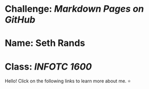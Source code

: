 # Challenge: *Markdown Pages on GitHub*
# Name: Seth Rands
# Class: _INFOTC 1600_

Hello! Click on the following links to learn more about me. :star:

